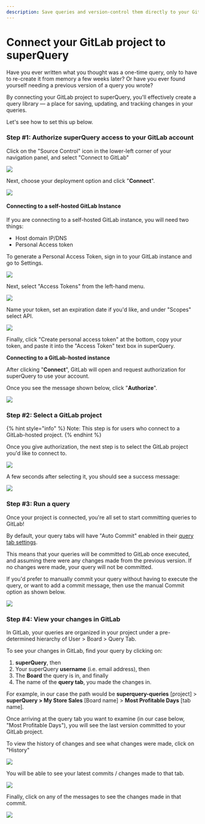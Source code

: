 ```yaml
---
description: Save queries and version-control them directly to your GitLab project
---
```


# Connect your GitLab project to superQuery

Have you ever written what you thought was a one-time query, only to have to re-create it from memory a few weeks later? Or have you ever found yourself needing a previous version of a query you wrote?

By connecting your GitLab project to superQuery, you'll effectively create a query library — a place for saving, updating, and tracking changes in your queries.

Let's see how to set this up below.

### Step \#1: Authorize superQuery access to your GitLab account

Click on the "Source Control" icon in the lower-left corner of your navigation panel, and select "Connect to GitLab"

![](../.gitbook/assets/gitlabconnect-2.jpg)

Next, choose your deployment option and click "**Connect**".

![](../.gitbook/assets/image%20%2811%29.png)

#### Connecting to a self-hosted GitLab Instance

If you are connecting to a self-hosted GitLab instance, you will need two things:

* Host domain IP/DNS
* Personal Access token

To generate a Personal Access Token, sign in to your GitLab instance and go to Settings.

![](../.gitbook/assets/image%20%2818%29.png)

Next, select "Access Tokens" from the left-hand menu.

![](../.gitbook/assets/image%20%2838%29.png)

Name your token, set an expiration date if you'd like, and under "Scopes" select API.

![](../.gitbook/assets/image%20%2891%29.png)

Finally, click "Create personal access token" at the bottom, copy your token, and paste it into the "Access Token" text box in superQuery.

**Connecting to a GitLab-hosted instance**

After clicking "**Connect**", GitLab will open and request authorization for superQuery to use your account.

Once you see the message shown below, click "**Authorize**".

![](../.gitbook/assets/image%20%289%29.png)

### **Step \#2: Select a GitLab project**

{% hint style="info" %}
Note: This step is for users who connect to a GitLab-hosted project.
{% endhint %}

Once you give authorization, the next step is to select the GitLab project you'd like to connect to.

![](../.gitbook/assets/image%20%286%29.png)

A few seconds after selecting it, you should see a success message:

![](../.gitbook/assets/image%20%2834%29.png)

### **Step \#3: Run a query**

Once your project is connected, you're all set to start committing queries to GitLab!

By default, your query tabs will have "Auto Commit" enabled in their [query tab settings](../superquery-editor/tab-settings.md#source-control).

This means that your queries will be committed to GitLab once executed, and assuming there were any changes made from the previous version. If no changes were made, your query will not be committed.

If you'd prefer to manually commit your query without having to execute the query, or want to add a commit message, then use the manual Commit option as shown below.

![](../.gitbook/assets/manualcommit.gif)

### Step \#4: View your changes in GitLab

In GitLab, your queries are organized in your project under a pre-determined hierarchy of User &gt; Board &gt; Query Tab.

To see your changes in GitLab, find your query by clicking on:

1. **superQuery**, then
2. Your superQuery **username** \(i.e. email address\), then
3. The **Board** the query is in, and finally
4. The name of the **query tab**, you made the changes in.

For example, in our case the path would be **superquery-queries** \[project\] &gt; **superQuery &gt; My Store Sales** \[Board name\] &gt; **Most Profitable Days** \[tab name\].

Once arriving at the query tab you want to examine \(in our case below, "Most Profitable Days"\), you will see the last version committed to your GitLab project.

To view the history of changes and see what changes were made, click on "History"

![](../.gitbook/assets/image%20%28100%29.png)

You will be able to see your latest commits / changes made to that tab.

![](../.gitbook/assets/image%20%28108%29.png)

Finally, click on any of the messages to see the changes made in that commit.

![](../.gitbook/assets/image%20%2873%29.png)

